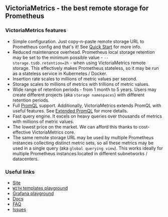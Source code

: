 ## VictoriaMetrics - the best remote storage for Prometheus


### VictoriaMetrics features

- Simple configuration. Just copy-n-paste remote storage URL to Prometheus config and that's it! See [Quick Start](Quick-Start) for more info.
- Reduced maintenance overhead. Prometheus local storage retention may be set to the minimum possible value - `--storage.tsdb.retention=2h` - when using VictoriaMetrics remote storage. This effectively makes Prometheus stateless, so it may be run as a stateless service in Kubernetes / Docker.
- Insertion rate scales to millions of metric values per second.
- Storage scales to millions of metrics with trillions of metric values.
- Wide range of retention periods - from 1 month to 5 years. Users may create different projects (aka `storage namespaces`) with different retention periods.
- Full [PromQL](https://prometheus.io/docs/prometheus/latest/querying/basics/) support. Additionally, VictoriaMetrics extends PromQL with useful features. See [Extended PromQL](ExtendedPromQL) for more details.
- Fast query engine. It excels on heavy queries over thousands of metrics with millions of metric values.
- The lowest price on the market. We can afford this thanks to cost-effective VictoriaMetrics core.
- The same remote storage URL may be used by multiple Prometheus instances collecting distinct metric sets, so all these metrics may be used in a single query (aka `global querying view`). This works ideally for multiple Prometheus instances located in different subnetworks / datacenters.


### Useful links

* [Site](https://victoriametrics.com/)
* [`WITH` templates playground](https://play.victoriametrics.com/promql/expand-with-exprs)
* [Grafana playground](http://play-grafana.victoriametrics.com:3000/d/4ome8yJmz/node-exporter-on-victoriametrics-demo)
* [Docs](https://github.com/VictoriaMetrics/VictoriaMetrics/wiki)
* [FAQ](https://github.com/VictoriaMetrics/VictoriaMetrics/wiki/FAQ)
* [Issues](https://github.com/VictoriaMetrics/VictoriaMetrics/issues)
